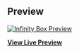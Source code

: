  ## Preview

[![Infinity Box Preview](...jpg)](https://....github.io/.../)

**[View Live Preview](https://...github.io/.../)**
